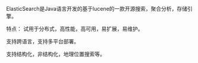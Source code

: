 ElasticSearch是Java语言开发的基于lucene的一款开源搜索，聚合分析，存储引擎。

特点：
试用于分布式，高性能，高可用，易扩展，易维护。

支持跨语言，支持多平台部署。

支持结构化，非结构化，地理位置搜索等。





